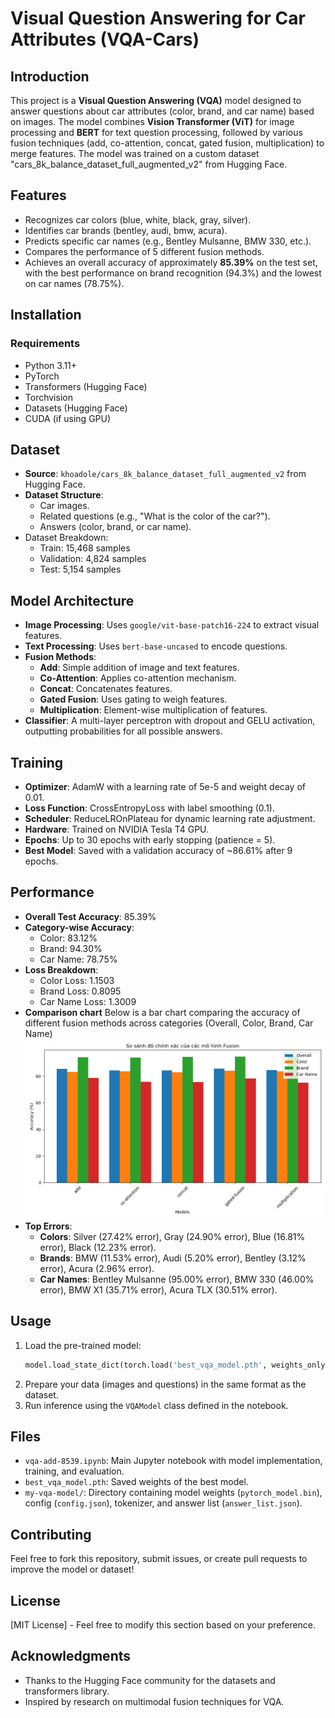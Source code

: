 # Visual Question Answering for Car Attributes (VQA-Cars)

## Introduction
This project is a **Visual Question Answering (VQA)** model designed to answer questions about car attributes (color, brand, and car name) based on images. The model combines **Vision Transformer (ViT)** for image processing and **BERT** for text question processing, followed by various fusion techniques (add, co-attention, concat, gated fusion, multiplication) to merge features. The model was trained on a custom dataset "cars_8k_balance_dataset_full_augmented_v2" from Hugging Face.

## Features
- Recognizes car colors (blue, white, black, gray, silver).
- Identifies car brands (bentley, audi, bmw, acura).
- Predicts specific car names (e.g., Bentley Mulsanne, BMW 330, etc.).
- Compares the performance of 5 different fusion methods.
- Achieves an overall accuracy of approximately **85.39%** on the test set, with the best performance on brand recognition (94.3%) and the lowest on car names (78.75%).

## Installation
### Requirements
- Python 3.11+
- PyTorch
- Transformers (Hugging Face)
- Torchvision
- Datasets (Hugging Face)
- CUDA (if using GPU)


## Dataset
- **Source**: `khoadole/cars_8k_balance_dataset_full_augmented_v2` from Hugging Face.
- **Dataset Structure**:
  - Car images.
  - Related questions (e.g., "What is the color of the car?").
  - Answers (color, brand, or car name).
- Dataset Breakdown:
  - Train: 15,468 samples
  - Validation: 4,824 samples
  - Test: 5,154 samples

## Model Architecture
- **Image Processing**: Uses `google/vit-base-patch16-224` to extract visual features.
- **Text Processing**: Uses `bert-base-uncased` to encode questions.
- **Fusion Methods**:
  - **Add**: Simple addition of image and text features.
  - **Co-Attention**: Applies co-attention mechanism.
  - **Concat**: Concatenates features.
  - **Gated Fusion**: Uses gating to weigh features.
  - **Multiplication**: Element-wise multiplication of features.
- **Classifier**: A multi-layer perceptron with dropout and GELU activation, outputting probabilities for all possible answers.

## Training
- **Optimizer**: AdamW with a learning rate of 5e-5 and weight decay of 0.01.
- **Loss Function**: CrossEntropyLoss with label smoothing (0.1).
- **Scheduler**: ReduceLROnPlateau for dynamic learning rate adjustment.
- **Hardware**: Trained on NVIDIA Tesla T4 GPU.
- **Epochs**: Up to 30 epochs with early stopping (patience = 5).
- **Best Model**: Saved with a validation accuracy of ~86.61% after 9 epochs.

## Performance
- **Overall Test Accuracy**: 85.39%
- **Category-wise Accuracy**:
  - Color: 83.12%
  - Brand: 94.30%
  - Car Name: 78.75%
- **Loss Breakdown**:
  - Color Loss: 1.1503
  - Brand Loss: 0.8095
  - Car Name Loss: 1.3009
- **Comparison chart**
Below is a bar chart comparing the accuracy of different fusion methods across categories (Overall, Color, Brand, Car Name)
![Fusion Accuracy Comparison](Figure_1.png)
- **Top Errors**:
  - **Colors**: Silver (27.42% error), Gray (24.90% error), Blue (16.81% error), Black (12.23% error).
  - **Brands**: BMW (11.53% error), Audi (5.20% error), Bentley (3.12% error), Acura (2.96% error).
  - **Car Names**: Bentley Mulsanne (95.00% error), BMW 330 (46.00% error), BMW X1 (35.71% error), Acura TLX (30.51% error).



## Usage
1. Load the pre-trained model:
   ```python
   model.load_state_dict(torch.load('best_vqa_model.pth', weights_only=True))
   ```
2. Prepare your data (images and questions) in the same format as the dataset.
3. Run inference using the `VQAModel` class defined in the notebook.

## Files
- `vqa-add-8539.ipynb`: Main Jupyter notebook with model implementation, training, and evaluation.
- `best_vqa_model.pth`: Saved weights of the best model.
- `my-vqa-model/`: Directory containing model weights (`pytorch_model.bin`), config (`config.json`), tokenizer, and answer list (`answer_list.json`).

## Contributing
Feel free to fork this repository, submit issues, or create pull requests to improve the model or dataset!

## License
[MIT License] - Feel free to modify this section based on your preference.

## Acknowledgments
- Thanks to the Hugging Face community for the datasets and transformers library.
- Inspired by research on multimodal fusion techniques for VQA.
